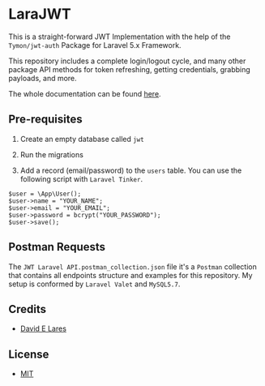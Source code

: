 # LaraJWT

This is a straight-forward JWT Implementation with the help of the `Tymon/jwt-auth` Package for Laravel 5.x Framework.

This repository includes a complete login/logout cycle, and many other package API methods for token refreshing, getting credentials, grabbing payloads, and more.

The whole documentation can be found [here](https://jwt-auth.readthedocs.io/en/develop/).

## Pre-requisites

1. Create an empty database called `jwt`

2. Run the migrations

3. Add a record (email/password) to the `users` table. You can use the following script with `Laravel Tinker`.

```
$user = \App\User();
$user->name = "YOUR_NAME";
$user->email = "YOUR_EMAIL";
$user->password = bcrypt("YOUR_PASSWORD");
$user->save();
```

## Postman Requests

The `JWT Laravel API.postman_collection.json` file it's a `Postman` collection that contains all endpoints structure and examples for this repository. My setup is conformed by `Laravel Valet` and `MySQL5.7`.

## Credits

 - [David E Lares](https://twitter.com/davidlares3)

## License

 - [MIT](https://opensource.org/licenses/MIT)
